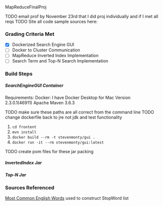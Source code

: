 MapReduceFinalProj

TODO email prof by November 23rd that I did proj individually and if I met all reqs
TODO Site all code sample sources here:

### Grading Criteria Met

- [x] Dockerized Search Engine GUI
- [ ] Docker to Cluster Communication
- [ ] MapReduce Inverted Index Implementation
- [ ] Search Term and Top-N Search Implementation

### Build Steps

##### SearchEngineGUI Container
Requirements:
    Docker: I have Docker Desktop for Mac Version 2.3.0.1(46911)
    Apache Maven 3.6.3
    
TODO make sure these paths are all correct from the command line
TODO change dockerfile back to jre not jdk and test functionality
1. `cd frontent`
2. `mvn install`
3. `docker build --rm -t stevenmonty/gui .`
4. `docker run -it --rm stevenmonty/gui:latest `

TODO create pom files for these jar packing
##### InvertedIndex Jar

##### Top-N Jar


### Sources Referenced
[Most Common English Words](https://www.espressoenglish.net/the-100-most-common-words-in-english/) used to construct StopWord list